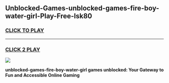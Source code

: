 
## Unblocked-Games-unblocked-games-fire-boy-water-girl-Play-Free-lsk80
<h3>
<a href="https://premium76.site?title=unblocked-games-fire-boy-water-girl&ref=17A">CLICK TO PLAY</a></h3>
<hr>

<h3>
<a href="https://premium76.site?title=unblocked-games-fire-boy-water-girl&ref=17A">CLICK 2 PLAY</a>
  
</h3>

<a href="https://premium76.site?title=unblocked-games-fire-boy-water-girl&ref=17A"><img src="https://clearcache.store/games.png"></a>


**unblocked-games-fire-boy-water-girl games unblocked: Your Gateway to Fun and Accessible Online Gaming**
